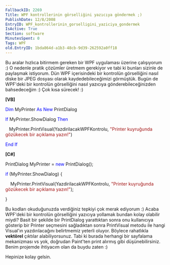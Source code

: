 ```yaml
---
FallbackID: 2269
Title: WPF kontrollerinin görselliğini yazıcıya göndermek ;)
PublishDate: 12/8/2008
EntryID: WPF_kontrollerinin_gorselligini_yaziciya_gondermek
IsActive: True
Section: software
MinutesSpent: 0
Tags: WPF
old.EntryID: 1bda864d-a1b3-48cb-9d39-262592a0ff18
---
```

Bu aralar hızlıca bitirmem gereken bir WPF uygulaması üzerine
çalışıyorum :) O nedenle pratik çözümler üretmem gerekiyor ve tabi ki
bunları sizinle de paylaşmak istiyorum. Dün WPF içerisindeki bir
kontrolün görselliğini nasıl diske bir JPEG dosyası olarak
kaydedebileceğimizi görmüştük. Bugün de WPF'deki bir kontrolün
görselliğini nasıl yazıcıya gönderebileceğinizden bahsedeceğim :) Çok
kısa sürecek! :)

**[VB]**

<span style="color: blue;">Dim</span> MyPrinter <span
style="color: blue;">As</span> <span style="color: blue;">New</span>
PrintDialog

<span style="color: blue;">If</span> MyPrinter.ShowDialog <span
style="color: blue;">Then</span>

   MyPrinter.PrintVisual(YazdirilacakWPFKontrolu, <span
style="color: #a31515;">"Printer kuyruğunda gözükecek bir açıklama
yazın!"</span>)

<span style="color: blue;">End</span> <span
style="color: blue;">If</span>

**[C\#]**

PrintDialog MyPrinter = <span style="color: blue;">new</span>
PrintDialog();

<span style="color: blue;">if</span> (MyPrinter.ShowDialog) {

    MyPrinter.PrintVisual(YazdirilacakWPFKontrolu, <span
style="color: #a31515;">"Printer kuyruğunda gözükecek bir açıklama
yazın!"</span>);

}

Bu kodları okuduğunuzda verdiğiniz tepkiyi çok merak ediyorum :) Acaba
WPF'deki bir kontrolün görselliğini yazıcıya yollamak bundan kolay
olabilir miydi? Basit bir şekilde bir PrintDialog yarattıktan sonra onu
kullanıcıya gösterip bir Printer seçmesini sağladıktan sonra PrintVisual
metodu ile hangi Visual'ın yazdırılacağını belirtmemiz yeterli oluyor.
Böylece rahatlıkla **vektörel** çıktılar alabiliyorsunuz. Tabi ki burada
herhangi bir sayfalama mekanizması vs yok, doğrudan Paint'ten print
alırmış gibi düşünebilirsiniz. Benim projemde ihtiyacım olan da buydu
zaten :)

Hepinize kolay gelsin.


